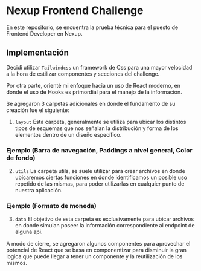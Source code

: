 # Nexup Frontend Challenge

En este repositorio, se encuentra la prueba técnica para el puesto de Frontend Developer en Nexup.

## Implementación

Decidí utilizar ```Tailwindcss``` un framework de Css para una mayor velocidad a la hora de estilizar componentes y secciones del challenge.

Por otra parte, orienté mi enfoque hacia un uso de React moderno, en donde el uso de Hooks es primordial para el manejo de la información.

Se agregaron 3 carpetas adicionales en donde el fundamento de su creación fue el siguiente:

1. ```layout```
Esta carpeta, generalmente se utiliza para ubicar los distintos tipos de esquemas que nos señalan la distribución y forma de los elementos dentro de un diseño específico. 

### Ejemplo (Barra de navegación, Paddings a nivel general, Color de fondo)

2. ```utils```
La carpeta utils, se suele utilizar para crear archivos en donde ubicaremos ciertas funciones en donde identificamos un posible uso repetido de las mismas, para poder utilizarlas en cualquier punto de nuestra aplicación.

### Ejemplo (Formato de moneda)

3. ```data```
El objetivo de esta carpeta es exclusivamente para ubicar archivos en donde simulan poseer la información correspondiente al endpoint de alguna api.


A modo de cierre, se agregaron algunos componentes para aprovechar el potencial de React que se basa en componentizar para disminuir la gran logica que puede llegar a tener un componente y la reutilización de los mismos.